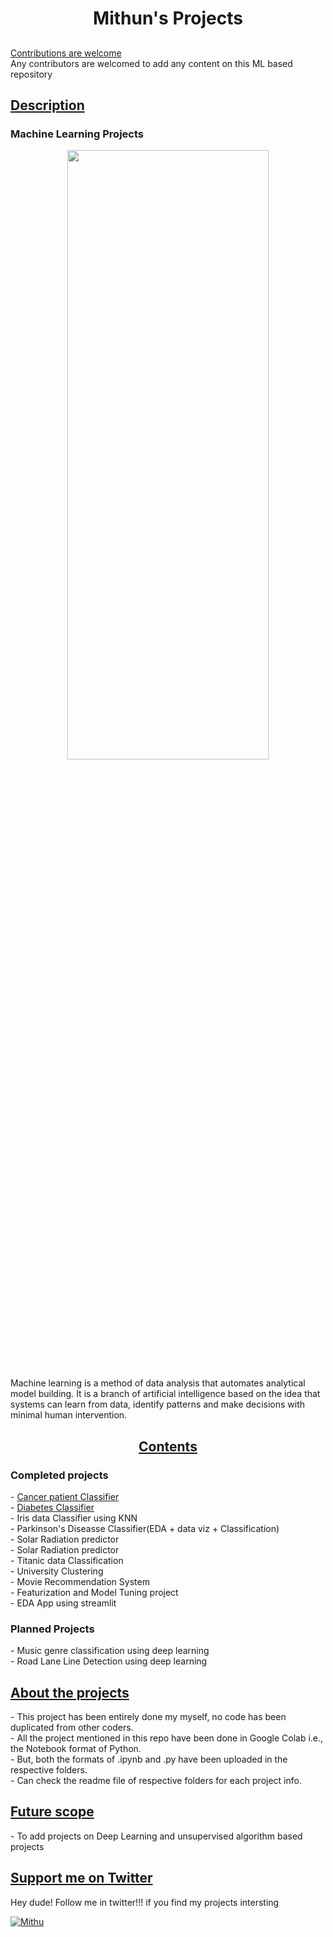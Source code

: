 <h1 align="center">Mithun's Projects</h1>
<h2 align="center">

</h2>

<p align="center"> 
  
<a href='https://github.com/Mithun162001/Projects'>Contributions are welcome</a><br>
Any contributors are welcomed to add any content on this ML based repository

<h2><u>Description</u></h2>

<h3>Machine Learning Projects</h3>

<p align="center">
<img src="https://media.giphy.com/media/26xBKuuVuNxp8seTS/source.gif" height="50%" width="80%"></p>

Machine learning is a method of data analysis that automates analytical model building. It is a branch of artificial intelligence based on the idea that systems can learn from data, identify patterns and make decisions with minimal human intervention.

<h2 align="center"><u> Contents </u></h2>

<h3>Completed projects</h3>
- <a href='https://github.com/Mithun162001/Projects/tree/main/Cancer%20classification'>Cancer patient Classifier</a> <br>
- <a href='https://github.com/Mithun162001/Projects/tree/main/Diabetes%20Classifiaction'>Diabetes Classifier</a><br>
- Iris data Classifier using KNN<br>
- Parkinson's Diseasse Classifier(EDA + data viz + Classification)<br>
- Solar Radiation predictor<br>
- Solar Radiation predictor<br>
- Titanic data Classification<br>
- University Clustering<br>
- Movie Recommendation System<br>
- Featurization and Model Tuning project<br>
- EDA App using streamlit<br>

<h3>Planned Projects</h3>
- Music genre classification using deep learning<br>
- Road Lane Line Detection using deep learning<br>

<h2><u>About the projects</u></h2>
- This project has been entirely done my myself, no code has been duplicated from other coders.<br>
- All the project mentioned in this repo have been done in Google Colab i.e., the Notebook format of Python.<br>
- But, both the formats of .ipynb and .py have been uploaded in the respective folders.<br>
- Can check the readme file of respective folders for each project info.<br>

<h2><u>Future scope</u></h2>
- To add projects on Deep Learning and unsupervised algorithm based projects<br>

<h2><u>Support me on Twitter</u> </h2>

Hey dude! Follow me in twitter!!! if you find my projects intersting

<a href="https://twitter.com/cricmithu16" target="blank"><img align="center" src="https://img.shields.io/badge/Twitter-1DA1F2?style=for-the-badge&logo=twitter&logoColor=white" alt="Mithu"  /></a>

